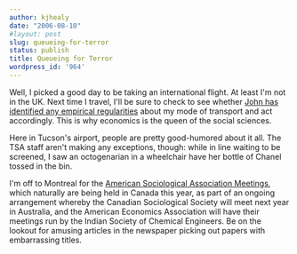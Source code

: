 ```yaml
---
author: kjhealy
date: "2006-08-10"
#layout: post
slug: queueing-for-terror
status: publish
title: Queueing for Terror
wordpress_id: '964'
---
```


Well, I picked a good day to be taking an international flight. At least I'm not in the UK. Next time I travel, I'll be sure to check to see whether [John has identified any empirical regularities](http://crookedtimber.org/2006/08/09/two-point-scales/) about my mode of transport and act accordingly. This is why economics is the queen of the social sciences.

Here in Tucson's airport, people are pretty good-humored about it all. The TSA staff aren't making any exceptions, though: while in line waiting to be screened, I saw an octogenarian in a wheelchair have her bottle of Chanel tossed in the bin.

I'm off to Montreal for the [American Sociological Association Meetings](http://www.asanet.org), which naturally are being held in Canada this year, as part of an ongoing arrangement whereby the Canadian Sociological Society will meet next year in Australia, and the American Economics Association will have their meetings run by the Indian Society of Chemical Engineers. Be on the lookout for amusing articles in the newspaper picking out papers with embarrassing titles.
